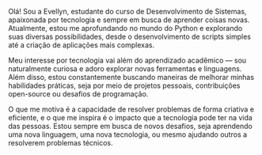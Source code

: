 Olá! Sou a Evellyn, estudante do curso de Desenvolvimento de Sistemas, apaixonada por tecnologia e sempre em busca de aprender coisas novas. Atualmente, estou me aprofundando no mundo do Python e explorando suas diversas possibilidades, desde o desenvolvimento de scripts simples até a criação de aplicações mais complexas.

Meu interesse por tecnologia vai além do aprendizado acadêmico — sou naturalmente curiosa e adoro explorar novas ferramentas e linguagens. Além disso, estou constantemente buscando maneiras de melhorar minhas habilidades práticas, seja por meio de projetos pessoais, contribuições open-source ou desafios de programação.

O que me motiva é a capacidade de resolver problemas de forma criativa e eficiente, e o que me inspira é o impacto que a tecnologia pode ter na vida das pessoas. Estou sempre em busca de novos desafios, seja aprendendo uma nova linguagem, uma nova tecnologia, ou mesmo ajudando outros a resolverem problemas técnicos.
